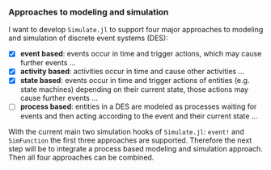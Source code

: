 ### Approaches to modeling and simulation

I want to develop `Simulate.jl` to support four major approaches to modeling and simulation of discrete event systems (DES):

- [x] **event based**: events occur in time and trigger actions, which may
cause further events …
- [x] **activity based**: activities occur in time and cause other activities …
- [x] **state based**: events occur in time and trigger actions of entities (e.g. state machines) depending on their current state, those actions may cause further events …
- [ ] **process based**: entities in a DES are modeled as processes waiting for
events and then acting according to the event and their current state …

With the current main two simulation hooks of `Simulate.jl`: `event!` and `SimFunction` the first three approaches are supported. Therefore the next step will be to integrate a process based modeling and simulation approach. Then all four approaches can be combined.
